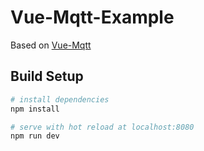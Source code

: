 # Vue-Mqtt-Example

Based on [Vue-Mqtt](https://github.com/nik-zp/Vue-Mqtt)

## Build Setup

``` bash
# install dependencies
npm install

# serve with hot reload at localhost:8080
npm run dev
```

